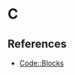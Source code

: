 # C

<!--
https://www.linkedin.com/learning/c-essential-training/getting-everything-ready
-->

## References

- [Code::Blocks](/codeblocks.md)
